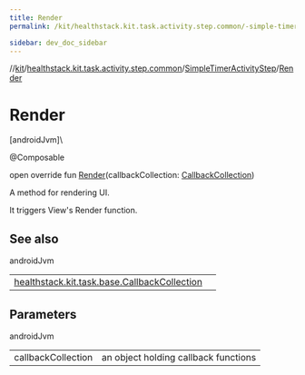 ```yaml
---
title: Render
permalink: /kit/healthstack.kit.task.activity.step.common/-simple-timer-activity-step/-render.html

sidebar: dev_doc_sidebar
---
```

//[kit](../../../kit.html)/[healthstack.kit.task.activity.step.common](../index.html)/[SimpleTimerActivityStep](index.html)/[Render](-render.html)



# Render



[androidJvm]\




@Composable



open override fun [Render](-render.html)(callbackCollection: [CallbackCollection](../../healthstack.kit.task.base/-callback-collection/index.html))



A method for rendering UI.



It triggers View's Render function.



## See also


androidJvm

| | |
|---|---|
| [healthstack.kit.task.base.CallbackCollection](../../healthstack.kit.task.base/-callback-collection/index.html) |  |



## Parameters


androidJvm

| | |
|---|---|
| callbackCollection | an object holding callback functions |




